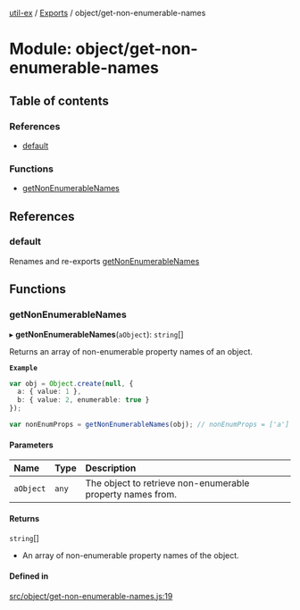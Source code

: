 [util-ex](../README.md) / [Exports](../modules.md) / object/get-non-enumerable-names

# Module: object/get-non-enumerable-names

## Table of contents

### References

- [default](object_get_non_enumerable_names.md#default)

### Functions

- [getNonEnumerableNames](object_get_non_enumerable_names.md#getnonenumerablenames)

## References

### default

Renames and re-exports [getNonEnumerableNames](object_get_non_enumerable_names.md#getnonenumerablenames)

## Functions

### getNonEnumerableNames

▸ **getNonEnumerableNames**(`aObject`): `string`[]

Returns an array of non-enumerable property names of an object.

**`Example`**

```ts
var obj = Object.create(null, {
  a: { value: 1 },
  b: { value: 2, enumerable: true }
});

var nonEnumProps = getNonEnumerableNames(obj); // nonEnumProps = ['a']
```

#### Parameters

| Name | Type | Description |
| :------ | :------ | :------ |
| `aObject` | `any` | The object to retrieve non-enumerable property names from. |

#### Returns

`string`[]

- An array of non-enumerable property names of the object.

#### Defined in

[src/object/get-non-enumerable-names.js:19](https://github.com/snowyu/util-ex.js/blob/485ec28/src/object/get-non-enumerable-names.js#L19)

